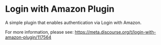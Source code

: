 # Login with Amazon Plugin

A simple plugin that enables authentication via Login with Amazon.

For more information, please see: https://meta.discourse.org/t/login-with-amazon-plugin/117564

